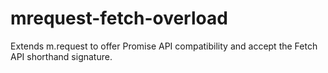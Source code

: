 # mrequest-fetch-overload
Extends m.request to offer Promise API compatibility and accept the Fetch API shorthand signature.
